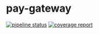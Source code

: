 # pay-gateway
[![pipeline status](https://gitlab.com/pjoc-team/pay-gateway/badges/master/pipeline.svg)](https://gitlab.com/pjoc-team/pay-gateway/commits/master)
[![coverage report](https://gitlab.com/pjoc-team/pay-gateway/badges/master/coverage.svg)](https://gitlab.com/pjoc-team/pay-gateway/commits/master)
